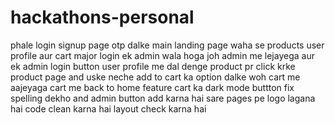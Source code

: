 # hackathons-personal
phale login signup page otp dalke main landing page waha se products user profile aur cart major
login ek admin wala hoga joh admin me lejayega aur ek admin login button user profile me dal denge 
product pr click krke product page and uske neche add to cart ka option dalke woh cart me aajeyaga
cart me back to home feature
cart ka dark mode buttton fix
  spelling dekho and 
admin button add karna hai
sare pages pe logo lagana hai
code clean karna hai
layout check karna hai
  

